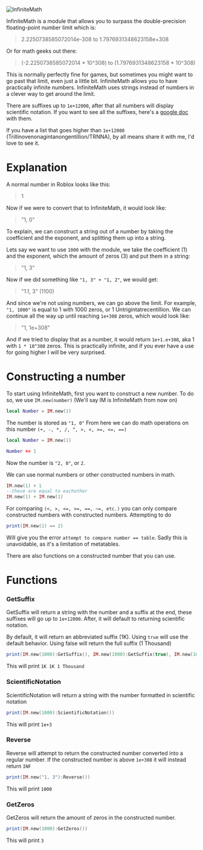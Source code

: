 ![InfiniteMath](https://cdn.discordapp.com/attachments/542187455936462881/1072367668155383808/InfiniteMathLogo.png)

InfiniteMath is a module that allows you to surpass the double-precision floating-point number limit which is:

> 2.2250738585072014e-308 to 1.7976931348623158e+308

Or for math geeks out there:

> (-2.2250738585072014 * 10^308) to (1.7976931348623158 * 10^308)

This is normally perfectly fine for games, but sometimes you might want to go past that limit, even just a little bit. InfiniteMath allows you to have practically infinite numbers.
InfiniteMath uses strings instead of numbers in a clever way to get around the limit.

There are suffixes up to `1e+12000`, after that all numbers will display scientific notation. If you want to see all the suffixes, here's a [google doc](https://docs.google.com/document/d/e/2PACX-1vTB2zhx8PCdu5HpV5kwqmNx8BV9RCv44qZaljlTb0Mm0nkzwMQ2cI6aupxrNktrlylsp-QnbES-XteP/pub) with them.

If you have a list that goes higher than `1e+12000` (Trillinovenonagintanongentillion/TRNNA), by all means share it with me, I'd love to see it.

# Explanation

A normal number in Roblox looks like this:

> 1

Now if we were to convert that to InfiniteMath, it would look like:

> "1, 0"

To explain, we can construct a string out of a number by taking the coefficient and the exponent, and splitting them up into a string.

Lets say we want to use `1000` with the module, we take the coefficient (1) and the exponent, which the amount of zeros (3) and put them in a string:

> "1, 3"

Now if we did something like `"1, 3" + "1, 2"`, we would get:

> "1.1, 3" (1100)

And since we're not using numbers, we can go above the limit. For example, `"1, 1000"` is equal to 1 with 1000 zeros, or 1 Untrigintatrecentillion. We can continue all the way up until reaching `1e+308` zeros, which would look like:

> "1, 1e+308"

And if we tried to display that as a number, it would return `1e+1.e+308`, aka 1 with `1 * 10^308` zeros. This is practically infinite, and if you ever have a use for going higher I will be very surprised.

# Constructing a number

To start using InfiniteMath, first you want to construct a new number. To do so, we use `IM.new(number)` (We'll say IM is InfiniteMath from now on)
```lua
local Number = IM.new(1)
```

The number is stored as `"1, 0"`
From here we can do math operations on this number `(+, -, *, /, ^, >, <, >=, <=, ==)`

```lua
local Number = IM.new(1)

Number += 1
```
Now the number is `"2, 0"`, or `2`.

We can use normal numbers or other constructed numbers in math.
```lua
IM.new(1) + 1
--these are equal to eachother
IM.new(1) + IM.new(1)
```

For comparing `(<, >, <=, >=, ==, ~=, etc.)` you can only compare constructed numbers with constructed numbers. Attempting to do
```lua
print(IM.new(1) == 2)
```
Will give you the error `attempt to compare number == table`. Sadly this is unavoidable, as it's a limitation of metatables.

There are also functions on a constructed number that you can use.

# Functions

### GetSuffix

GetSuffix will return a string with the number and a suffix at the end, these suffixes will go up to `1e+12000`. After, it will default to returning scientific notation.

By default, it will return an abbreviated suffix (1K). Using `true` will use the default behavior. Using false will return the full suffix (1 Thousand)
```lua
print(IM.new(1000):GetSuffix(), IM.new(1000):GetSuffix(true), IM.new(1000):GetSuffix(false))
```
This will print `1K 1K 1 Thousand`

### ScientificNotation

ScientificNotation will return a string with the number formatted in scientific notation
```lua
print(IM.new(1000):ScientificNotation())
```
This will print `1e+3`

### Reverse

Reverse will attempt to return the constructed number converted into a regular number. If the constructed number is above `1e+308` it will instead return `INF`
```lua
print(IM.new("1, 3"):Reverse())
```
This will print `1000`

### GetZeros

GetZeros will return the amount of zeros in the constructed number.
```lua
print(IM.new(1000):GetZeros())
```
This will print `3`
